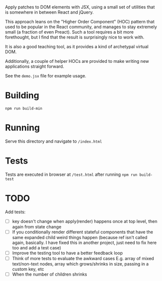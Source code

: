 Apply patches to DOM elements with JSX, using a small set of utilities that is
somewhere in between React and jQuery.

This approach leans on the "Higher Order Component" (HOC) pattern that used to be
popular in the React community, and manages to stay extremely small (a fraction
of even Preact). Such a tool requires a bit more forethought, but I find that
the result is surprisingly nice to work with.

It is also a good teaching tool, as it provides a kind of archetypal virtual DOM.

Additionally, a couple of helper HOCs are provided to make writing new applications straight forward.

See the `demo.jsx` file for example usage.

# Building

`npm run build-min`

# Running

Serve this directory and navigate to `/index.html`

# Tests

Tests are executed in browser at `/test.html` after running `npm run build-test`

# TODO

Add tests:
- [ ] key doesn't change when apply(render) happens once at top level, then again from state change
- [ ] If you conditionally render different stateful components that have the same expanded child
weird things happen (because ref isn't called again, basically. I have fixed this in another project, just need to fix here too and add a test case)
- [ ] Improve the testing tool to have a better feedback loop
- [ ] Think of more tests to evaluate the awkward cases
E.g. array of mixed text/non-text nodes, array which grows/shrinks in size, passing in a custom key, etc
- [ ] When the number of children shrinks